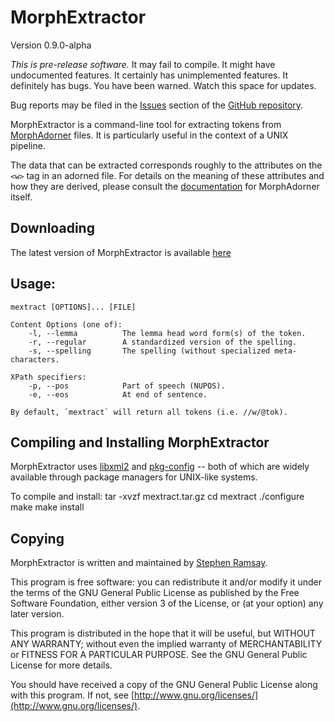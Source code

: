 
MorphExtractor
==============

Version 0.9.0-alpha

*This is pre-release software.*  It may fail to compile.  It might have undocumented features.  It certainly has unimplemented features.  It definitely has bugs.  You have been warned.  Watch this space for updates.

Bug reports may be filed in the [Issues](https://github.com/CDRH/mextract/issues) section of the [GitHub repository](https://github.com/CDRH/mextract).

MorphExtractor is a command-line tool for extracting tokens from [MorphAdorner](http://morphadorner.northwestern.edu/) files.  It is particularly useful in the context of a UNIX pipeline.

The data that can be extracted corresponds roughly to the attributes on the `<w>` tag in an adorned file.  For details on the meaning of these attributes and how they are derived, please consult the [documentation](http://morphadorner.northwestern.edu/morphadorner/documentation/) for MorphAdorner itself.

Downloading
-----------

The latest version of MorphExtractor is available [here](http://abbot.unl.edu/downloads/)

Usage:
------

	mextract [OPTIONS]... [FILE]

	Content Options (one of):
		-l, --lemma          The lemma head word form(s) of the token.
		-r, --regular        A standardized version of the spelling.
		-s, --spelling       The spelling (without specialized meta-characters.

	XPath specifiers:
		-p, --pos            Part of speech (NUPOS).
		-e, --eos            At end of sentence.

	By default, `mextract` will return all tokens (i.e. //w/@tok).

Compiling and Installing MorphExtractor
---------------------------------------

MorphExtractor uses [libxml2](http://xmlsoft.org/) and [pkg-config](http://www.freedesktop.org/wiki/Software/pkg-config) -- both of which are widely available through package managers for UNIX-like systems.

To compile and install:
	tar -xvzf mextract.tar.gz
	cd mextract
	./configure
	make
	make install
 
Copying
-------

MorphExtractor is written and maintained by [Stephen Ramsay](http://stephenramsay.us/).

This program is free software: you can redistribute it and/or modify it under the terms of the GNU General Public License as published by the Free Software Foundation, either version 3 of the License, or (at your option) any later version.

This program is distributed in the hope that it will be useful, but WITHOUT ANY WARRANTY; without even the implied warranty of MERCHANTABILITY or FITNESS FOR A PARTICULAR PURPOSE.  See the GNU General Public License for more details.

You should have received a copy of the GNU General Public License along with this program.  If not, see [http://www.gnu.org/licenses/](http://www.gnu.org/licenses/).

